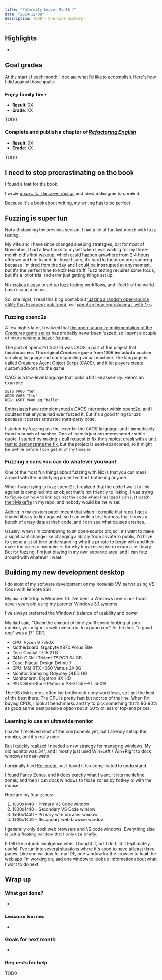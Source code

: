 ```yaml
---
title: "Paternity Leave: Month 4"
date: "2024-12-09"
description: TODO - One-line summary
---
```


## Highlights

-

## Goal grades

At the start of each month, I declare what I'd like to accomplish. Here's how I did against those goals:

### Enjoy family time

- **Result**: XX
- **Grade**: XX

TODO

### Complete and publish a chapter of [_Refactoring English_](https://refactoringenglish.com)

- **Result**: XX
- **Grade**: XX

TODO

## I need to stop procrastinating on the book

I found a font for the book.

I wrote [a spec for the cover design](https://docs.google.com/document/d/1SUQ6GTeyL-XWmZYlJdQgyvQHZdHiUvCy0G-dh5nnrQM/edit?usp=sharing) and hired a designer to create it.

Because it's a book about writing, my writing has to be perfect.

## Fuzzing is super fun

Notwithstanding the previous section, I had a lot of fun last month with fuzz testing.

My wife and I have since changed sleeping strategies, but for most of November, I had a few hours to myself when I was waiting for my three-month old's first wakeup, which could happen anywhere from 2-4 hours after we put him to bed. In those hours, it's hard to focus on programming because I'm tired from the day and I could be interrupted at any moment, but it's the perfect time to fuzz test stuff. Fuzz testing requires some focus, but it's a lot of trial and error just getting things set up.

Nix [makes it easy](/nix-fuzz-testing-1/) to set up fuzz testing workflows, and I feel like the world hasn't caught on yet.

So, one night, I read this blog post about [fuzzing a random open-source utility that Facebook published](https://blog.fadyothman.com/meta-bug-bounty-fuzzing-netconsd-for-fun-and-profit-part-1-6ffe96eb1419), so I [spent an hour reproducing it with Nix](/notes/fuzz-netconsd/).

### Fuzzing openc2e

A few nights later, I realized that [the open-source reimplementation of the _Creatures_ game series](https://openc2e.github.io/) has probably never been fuzzed, so I spent a couple of hours [writing a fuzzer for that](https://gitlab.com/mtlynch/fuzz-openc2e).

The part of openc2e I fuzzed was CAOS, a part of the project that fascinates me. The original _Creatures_ game from 1996 included a custom scripting language and corresponding virtual machine. The language is called [Creatures Agent Object Script (CAOS)](https://creatures.fandom.com/wiki/CAOS), and it let players create custom add-ons for the game.

CAOS is a low-level language that looks a bit like assembly. Here's an example:

```
SETS VA00 "he"
ADDS VA00 "llo"
DBG: ASRT VA00 eq "hello"
```

Enthusiasts have reimplemented a CAOS interpreter within openc2e, and I doubted that anyone had ever fuzzed it. But it's a good thing to fuzz because it parses untrusted third-party code.

I started by fuzzing just the lexer for the CAOS language, and I immediately found a bunch of crashes. One of them is just an unterminated double quote. I started by making a [pull request to fix the simplest crash with a unit test to demonstrate the fix](https://github.com/openc2e/openc2e/pull/215), but the project is semi-abandoned, so it might be awhile before I can get all of my fixes in.

### Fuzzing means you can do whatever you want

One of the most fun things about fuzzing with Nix is that you can mess around with the underlying project without bothering anyone.

When I was trying to fuzz openc2e, I realized that the code I want to link against is compiled into an object that's not friendly to linking. I was trying to figure out how to link against the code when I realized I can just [patch their Makefile](https://gitlab.com/mtlynch/fuzz-openc2e/-/blob/dc48bfbe62bdc4a99eab2e9662a780c253654558/share-openc2e-lib.patch) in my repo, and nobody would be the wiser.

Adding in my custom patch meant that when I compile that repo, I get a shared library to link against, so I can write a test harness that throws a bunch of crazy data at their code, and I can see what causes crashes.

Usually, when I'm contributing to an open-source project, if I want to make a significant change like changing a library from private to public, I'd have to spend a lot of time understanding why it's private to begin with and then make the case to maintainers for why it makes sense to export the library. But for fuzzing, I'm just playing in my own separate area, and I can futz around with whatever I want.

## Building my new development desktop

I do most of my software development on my homelab VM server using VS Code with Remote SSH.

My main desktop is Windows 10. I've been a Windows user since I was seven years old using my parents' Windows 3.1 systems.

I've always preferred the Windows' balance of usability and power

My dad said, "Given the amount of time you'll spend looking at your monitor, you might as well invest a lot in a good one." At the time, "a good one" was a 17" CRT.

- CPU: Ryzen 9 7950X
- Motherboard: Gigabyte X870 Aorus Elite
- Disk: Crucial T705 2TB
- RAM: G.Skill Trident Z5 RGB 64 GB
- Case: Fractal Design Define 7
- GPU: MSI RTX 4060 Ventus 2X 8G
- Monitor: Samsung Odyssey OLED G9
- Monitor arm: Ergotron HX HD
- PSU: SilverStone Platinum PS-ST55F-PT 550W

The OS disk is most often the bottleneck in my workflows, so I got the best of the best there. The CPU is pretty fast but not top of the line. When I'm buying CPUs, I look at benchmarks and try to pick something that's 80-90% as good as the best possible option but at 50% or less of top-end prices.

### Learning to use an ultrawide monitor

I haven't received most of the components yet, but I already set up the monitor, and it's really nice.

But I quickly realized I needed a new strategy for managing windows. My old monitor was 34", and I mostly just used Win+Left / Win+Right to dock windows to half-width.

I originally tried [Komorebi](https://github.com/LGUG2Z/komorebi), but I found it too complicated to understand.

I found Fancy Zones, and it does exactly what I want. It lets me define zones, and then I can dock windows to those zones by hotkey or with the mouse.

Here are my four zones:

1. 1000x1440 - Primary VS Code window
1. 1000x1440 - Secondary VS Code window
1. 1560x1440 - Primary web browser window
1. 1560x1440 - Secondary web browser window

I generally only dock web browsers and VS code windows. Everything else is just a floating window that I only use briefly.

It felt like a dumb indulgence when I bought it, but I do find it legitimately useful. I've run into several situations where it's good to have at least three panes. Like one window for my IDE, one window for the browser to load the web app I'm working on, and one window to look up information about what I want to do next.

## Wrap up

### What got done?

-

### Lessons learned

-

### Goals for next month

-

### Requests for help

TODO
